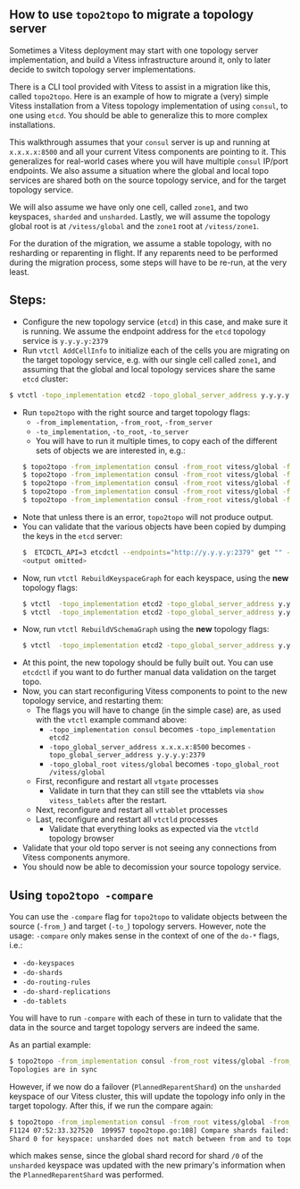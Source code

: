 ## How to use `topo2topo` to migrate a topology server

Sometimes a Vitess deployment may start with one topology server implementation,
and build a Vitess infrastructure around it, only to later decide to switch
topology server implementations.

There is a CLI tool provided with Vitess to assist in a migration like
this, called `topo2topo`.  Here is an example of how to migrate a (very)
simple Vitess installation from a Vitess topology implementation of using
`consul`, to one using `etcd`.  You should be able to generalize this
to more complex installations.

This walkthrough assumes that your `consul` server is up and running at
`x.x.x.x:8500` and all your current Vitess components are pointing to it.
This generalizes for real-world cases where you will have multiple `consul`
IP/port endpoints.  We also assume a situation where the global and local
topo services are shared both on the source topology service, and for the
target topology service.

We will also assume we have only one cell, called `zone1`, and two keyspaces,
`sharded` and `unsharded`.  Lastly, we will assume the topology global root
is at `/vitess/global` and the `zone1` root at `/vitess/zone1`.

For the duration of the migration, we assume a stable topology, with no
resharding or reparenting in flight.  If any reparents need to be performed
during the migration process, some steps will have to be re-run, at the very
least.


## Steps:

 * Configure the new topology service (`etcd`) in this case, and make sure it
 is running.  We assume the endpoint address for the `etcd` topology service
 is `y.y.y.y:2379`
 * Run `vtctl AddCellInfo` to initialize each of the cells you are migrating
 on the target topology service, e.g. with our single cell called `zone1`,
 and assuming that the global and local topology services share the same
 `etcd` cluster:
 ```sh
 $ vtctl -topo_implementation etcd2 -topo_global_server_address y.y.y.y:2379 -topo_global_root /vitess/global AddCellInfo -root /vitess/zone1 -server_address y.y.y.y:2379 zone1
 ```
 * Run `topo2topo` with the right source and target topology flags:
   * `-from_implementation`, `-from_root`, `-from_server`
   * `-to_implementation`, `-to_root`, `-to_server`
   * You will have to run it multiple times, to copy each of the different
   sets of objects we are interested in, e.g.:
   ```sh
   $ topo2topo -from_implementation consul -from_root vitess/global -from_server x.x.x.x:8500 -to_implementation etcd2 -to_root /vitess/global -to_server y.y.y.y:2379 -do-keyspaces
   $ topo2topo -from_implementation consul -from_root vitess/global -from_server x.x.x.x:8500 -to_implementation etcd2 -to_root /vitess/global -to_server y.y.y.y:2379 -do-shards
   $ topo2topo -from_implementation consul -from_root vitess/global -from_server x.x.x.x:8500 -to_implementation etcd2 -to_root /vitess/global -to_server y.y.y.y:2379 -do-routing-rules
   $ topo2topo -from_implementation consul -from_root vitess/global -from_server x.x.x.x:8500 -to_implementation etcd2 -to_root /vitess/global -to_server y.y.y.y:2379 -do-shard-replications
   $ topo2topo -from_implementation consul -from_root vitess/global -from_server x.x.x.x:8500 -to_implementation etcd2 -to_root /vitess/global -to_server y.y.y.y:2379 -do-shard-tablets
   ```
 * Note that unless there is an error, `topo2topo` will not produce output.
 * You can validate that the various objects have been copied by dumping the
   keys in the `etcd` server:
   ```sh
   $  ETCDCTL_API=3 etcdctl --endpoints="http://y.y.y.y:2379" get "" --prefix --keys-only
   <output omitted>
   ```
 * Now, run `vtctl RebuildKeyspaceGraph` for each keyspace, using the **new**
   topology flags:
   ```sh
   $ vtctl  -topo_implementation etcd2 -topo_global_server_address y.y.y.y:2379 -topo_global_root /vitess/global RebuildKeyspaceGraph unsharded
   $ vtctl  -topo_implementation etcd2 -topo_global_server_address y.y.y.y:2379 -topo_global_root /vitess/global RebuildKeyspaceGraph sharded
   ```
 * Now, run `vtctl RebuildVSchemaGraph` using the **new** topology flags:
   ```sh
   $ vtctl  -topo_implementation etcd2 -topo_global_server_address y.y.y.y:2379 -topo_global_root /vitess/global RebuildVSchemaGraph
   ```
 * At this point, the new topology should be fully built out.  You can use
   `etcdctl` if you want to do further manual data validation on the target
   topo.
 * Now, you can start reconfiguring Vitess components to point to the 
   new topology service, and restarting them:
   * The flags you will have to change (in the simple case) are, as used with
     the `vtctl` example command above:
     * `-topo_implementation consul` becomes `-topo_implementation etcd2`
     * `-topo_global_server_address x.x.x.x:8500` becomes `-topo_global_server_address y.y.y.y:2379`
     * `-topo_global_root vitess/global` becomes `-topo_global_root /vitess/global`
   * First, reconfigure and restart all `vtgate` processes
     * Validate in turn that they can still see the vttablets via
     `show vitess_tablets` after the restart.
   * Next, reconfigure and restart all `vttablet` processes
   * Last, reconfigure and restart all `vtctld` processes
     * Validate that everything looks as expected via the `vtctld` topology
     browser
 * Validate that your old topo server is not seeing any connections
   from Vitess components anymore.
 * You should now be able to decomission your source topology service.

## Using `topo2topo -compare`

You can use the `-compare` flag for `topo2topo` to validate objects between
the source (`-from_`) and target (`-to_`) topology servers. However, note
the usage:  `-compare` only makes sense in the context of one of the `do-*`
flags, i.e.:
  * `-do-keyspaces`
  * `-do-shards`
  * `-do-routing-rules`
  * `-do-shard-replications`
  * `-do-tablets`

You will have to run `-compare` with each of these in turn to validate that
the data in the source and target topology servers are indeed the same.

As an partial example:

```sh
$ topo2topo -from_implementation consul -from_root vitess/global -from_server x.x.x.x:8500 -to_implementation etcd2 -to_root /vitess/global -to_server y.y.y.y:2379 -do-shards -compare
Topologies are in sync
```

However, if we now do a failover (`PlannedReparentShard`) on the `unsharded`
keyspace of our Vitess cluster, this will update the topology info only
in the target topology.  After this, if we run the compare again:

```sh
$ topo2topo -from_implementation consul -from_root vitess/global -from_server x.x.x.x:8500 -to_implementation etcd2 -to_root /vitess/global -to_server y.y.y.y:2379 -do-shards -compare
F1124 07:52:33.327520  109957 topo2topo.go:108] Compare shards failed: Code: FAILED_PRECONDITION
Shard 0 for keyspace: unsharded does not match between from and to topology
```

which makes sense, since the global shard record for shard `/0` of the
`unsharded` keyspace was updated with the new primary's information when
the `PlannedReparentShard` was performed.


